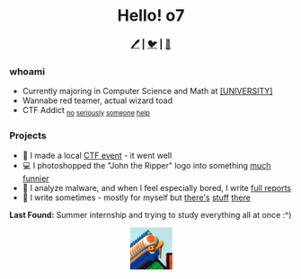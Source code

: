  <!-- <img src="https://media.giphy.com/media/hvRJCLFzcasrR4ia7z/giphy.gif" style="width:2%;height:2%"> -->
<div align=center>

# Hello! o7
### [🖊️](https://an00brektn.github.io/) | [🐦](https://twitter.com/An00bRektn) | [📧](mailto:rsyed.business404@gmail.com)

</div>

### whoami
- Currently majoring in Computer Science and Math at [[UNIVERSITY]](https://www.youtube.com/watch?v=dQw4w9WgXcQ)
- Wannabe red teamer, actual wizard toad
- CTF Addict <sub>[no](https://tryhackme.com/p/An00bRektn) [seriously](https://app.hackthebox.eu/users/483018) [someone](https://www.cryptohack.org/user/An00bRektn/) [help](https://ctftime.org/user/117900)</sub>

### Projects
- 🚩 I made a local [CTF event](https://github.com/An00bRektn/flyer-ctf) - it went well
- 💻 I photoshopped the "John the Ripper" logo into something [much funnier](https://github.com/An00bRektn/john-the-child)
- 👾 I analyze malware, and when I feel especially bored, I write [full reports](https://github.com/An00bRektn/malware-analysis-reports)
- 📜 I write sometimes - mostly for myself but [there's](https://an00brektn.github.io/pwnkit/) [stuff](https://an00brektn.github.io/so-i-made-a-ctf/) [there](https://an00brektn.github.io/tags/)

**Last Found:** Summer internship and trying to study everything all at once :^)

<div align="center">
    <img src = "./wizzyboy.jpg" width="75px">
</div>
<!--
**An00bRektn/An00bRektn** is a ✨ _special_ ✨ repository because its `README.md` (this file) appears on your GitHub profile.
I also do drum stuff but that felt weird and out of place to include so I'll throw it here idk you don't know me stop being parasocial about it wait no stop googling me pls dont no need to osint we're all cool here i'm chill you're chill let's just vibe
-->
